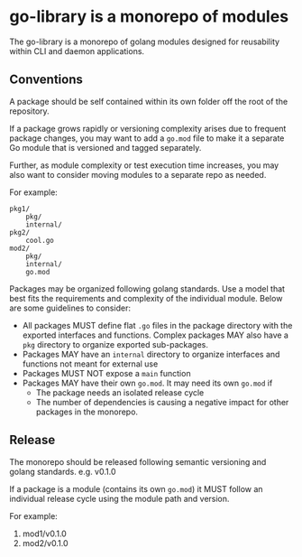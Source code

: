 # go-library is a monorepo of modules

The go-library is a monorepo of golang modules designed for reusability within CLI and daemon applications.

## Conventions

A package should be self contained within its own folder off the root of the repository.

If a package grows rapidly or versioning complexity arises due to frequent package changes, you may want to add a `go.mod` file to make it a separate Go module that is versioned and tagged separately.

Further, as module complexity or test execution time increases, you may also want to consider moving modules to a separate repo as needed.

For example:
```
pkg1/
    pkg/
    internal/
pkg2/
    cool.go
mod2/
    pkg/
    internal/
    go.mod
```

Packages may be organized following golang standards.  Use a model that best fits the requirements and complexity of the individual module.  Below are some guidelines to consider: 

* All packages MUST define flat `.go` files in the package directory with the exported interfaces and functions. Complex packages MAY also have a `pkg` directory to organize exported sub-packages.
* Packages MAY have an `internal` directory to organize interfaces and functions not meant for external use
* Packages MUST NOT expose a `main` function
* Packages MAY have their own `go.mod`.  It may need its own `go.mod` if
    - The package needs an isolated release cycle
    - The number of dependencies is causing a negative impact for other packages in the monorepo.


## Release

The monorepo should be released following semantic versioning and golang standards.  e.g. v0.1.0

If a package is a module (contains its own `go.mod`) it MUST follow an individual release cycle using the module path and version.

For example:

1. mod1/v0.1.0
1. mod2/v0.1.0
